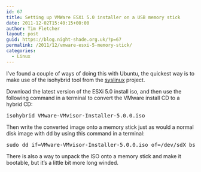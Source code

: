 ```yaml
---
id: 67
title: Setting up VMWare ESXi 5.0 installer on a USB memory stick
date: 2011-12-02T15:40:15+00:00
author: Tim Fletcher
layout: post
guid: https://blog.night-shade.org.uk/?p=67
permalink: /2011/12/vmware-esxi-5-memory-stick/
categories:
  - Linux
---
```

I&#8217;ve found a couple of ways of doing this with Ubuntu, the quickest way is to make use of the isohybrid tool from the [syslinux](http://en.wikipedia.org/wiki/SYSLINUX) project.

Download the latest version of the ESXi 5.0 install iso, and then use the following command in a terminal to convert the VMware install CD to a hybrid CD:

<pre>isohybrid VMware-VMvisor-Installer-5.0.0.iso</pre>

Then write the converted image onto a memory stick just as would a normal disk image with dd by using this command in a terminal:

<pre>sudo dd if=VMware-VMvisor-Installer-5.0.0.iso of=/dev/sdX bs=1M</pre>

There is also a way to unpack the ISO onto a memory stick and make it bootable, but it&#8217;s a little bit more long winded.